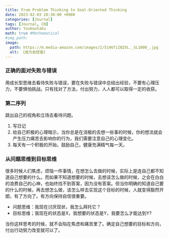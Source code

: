 ```yaml
---
title: From Problem Thinking to Goal-Oriented Thinking
date: 2023-02-03 20:30:00 +0900
categories: [Journal]
tags: [Journal, CN]
author: Youkoutaku
math: true #Mathematical
#img_path:
image:
  path: https://m.media-amazon.com/images/I/5146fiIBZVL._SL1000_.jpg
  alt: 《成为自控者》
---
```


### 正确的面对失败与错误

用成长型思维去看待失败与错误，要在失败与错误中总结出经验，不要有心理压力，不要惧怕挑战。只有找对了方法，付出努力，人人都可以取得一定的收获。

### 第二序列

跳出自己的视角和立场去看待问题。

1. 写日记
2. 给自己积极的心理暗示，当你总是在消极的去想一些事的时候，你的想法就会产生压力痛苦去影响你的行为，我们需要注意自己的心理变化。
3. 每天有一个积极的开始，鼓励自己，健康充满精气每一天。

### 从问题思维到目标思维

很多时候人们焦虑，烦恼一件事情，在想怎么去做的时候，实际上是连自己都不知道自己想要的什么。而如果不知道想要的时候，去想该怎么做的时候，之会在白白的浪费自己的心神，也始终找不到答案，因为没有答案。但当你明确的知道自己要的什么的时候，再去想怎么做，该怎么样去实现这个目标的时候，人就变得豁然开朗，有了方向了。有方向保持自信很重要。

- 问题思维：我现在讨厌现状，我怎么拜托它？
- 目标思维；我现在的状态是X，我想要的状态是Y，我要怎么才能达到Y?

当你这样思考的时候，就不会陷在焦虑和痛苦里了。确定自己想要的目标和方向，付出行动努力改变就可以了。
